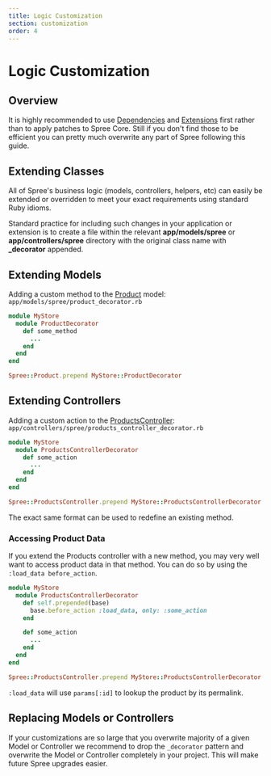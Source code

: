 ```yaml
---
title: Logic Customization
section: customization
order: 4
---
```


# Logic Customization

## Overview

It is highly recommended to use [Dependencies](dependencies.html) and [Extensions](extensions.html) first rather than to apply patches to Spree Core. Still if you don't find those to be efficient you can pretty much overwrite any part of Spree following this guide.

## Extending Classes

All of Spree's business logic (models, controllers, helpers, etc) can
easily be extended or overridden to meet your exact requirements using
standard Ruby idioms.

Standard practice for including such changes in your application or
extension is to create a file within the relevant **app/models/spree** or
**app/controllers/spree** directory with the original class name with
**\_decorator** appended.

## Extending Models

Adding a custom method to the [Product](https://github.com/spree/spree/blob/master/core/app/models/spree/product.rb) model:
`app/models/spree/product_decorator.rb`

```ruby
module MyStore
  module ProductDecorator
    def some_method
      ...
    end
  end
end

Spree::Product.prepend MyStore::ProductDecorator
```

## Extending Controllers

Adding a custom action to the [ProductsController](https://github.com/spree/spree/blob/master/frontend/app/controllers/spree/products_controller.rb):
`app/controllers/spree/products_controller_decorator.rb`

```ruby
module MyStore
  module ProductsControllerDecorator
    def some_action
      ...
    end
  end
end

Spree::ProductsController.prepend MyStore::ProductsControllerDecorator
```

The exact same format can be used to redefine an existing method.

### Accessing Product Data

If you extend the Products controller with a new method, you may very
well want to access product data in that method. You can do so by using
the `:load_data before_action`.

```ruby
module MyStore
  module ProductsControllerDecorator
    def self.prepended(base)
      base.before_action :load_data, only: :some_action
    end

    def some_action
      ...
    end
  end
end

Spree::ProductsController.prepend MyStore::ProductsControllerDecorator
```

`:load_data` will use `params[:id]` to lookup the product by its permalink.

## Replacing Models or Controllers

If your customizations are so large that you overwrite majority of a given Model or Controller we recommend to drop the `_decorator` pattern and overwrite the Model or Controller completely in your project. This will make future Spree upgrades easier.
